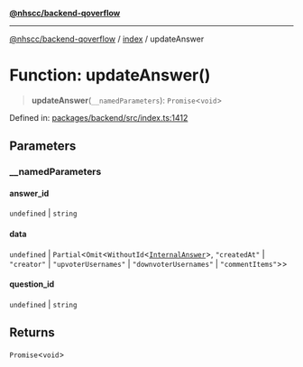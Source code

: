 [**@nhscc/backend-qoverflow**](../../README.md)

***

[@nhscc/backend-qoverflow](../../README.md) / [index](../README.md) / updateAnswer

# Function: updateAnswer()

> **updateAnswer**(`__namedParameters`): `Promise`\<`void`\>

Defined in: [packages/backend/src/index.ts:1412](https://github.com/nhscc/qoverflow.api.hscc.bdpa.org/blob/7f72ded3e1b4a649a6466e0d002164176291fadc/packages/backend/src/index.ts#L1412)

## Parameters

### \_\_namedParameters

#### answer_id

`undefined` \| `string`

#### data

`undefined` \| `Partial`\<`Omit`\<`WithoutId`\<[`InternalAnswer`](../../db/type-aliases/InternalAnswer.md)\>, `"createdAt"` \| `"creator"` \| `"upvoterUsernames"` \| `"downvoterUsernames"` \| `"commentItems"`\>\>

#### question_id

`undefined` \| `string`

## Returns

`Promise`\<`void`\>
